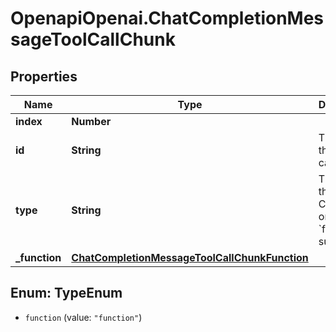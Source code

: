 # OpenapiOpenai.ChatCompletionMessageToolCallChunk

## Properties

Name | Type | Description | Notes
------------ | ------------- | ------------- | -------------
**index** | **Number** |  | 
**id** | **String** | The ID of the tool call. | [optional] 
**type** | **String** | The type of the tool. Currently, only &#x60;function&#x60; is supported. | [optional] 
**_function** | [**ChatCompletionMessageToolCallChunkFunction**](ChatCompletionMessageToolCallChunkFunction.md) |  | [optional] 



## Enum: TypeEnum


* `function` (value: `"function"`)




